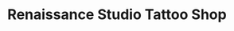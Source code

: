 ---
title: "Renaissance Studio Tattoo Shop"
url: /san-clemente/renaissance-studio-tattoo-shop/
shop: tattoo
---